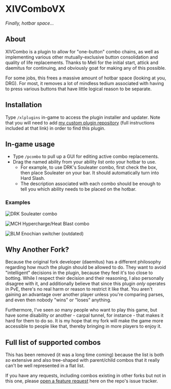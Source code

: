 # XIVComboVX

_Finally, hotbar space..._

## About

XIVCombo is a plugin to allow for "one-button" combo chains, as well as implementing various other mutually-exclusive button consolidation and quality of life replacements. Thanks to Meli for the initial start, attick and daemitus for continuing, and obviously goat for making any of this possible.

For some jobs, this frees a massive amount of hotbar space (looking at you, DRG). For most, it removes a lot of mindless tedium associated with having to press various buttons that have little logical reason to be separate.

## Installation

Type `/xlplugins` in-game to access the plugin installer and updater. Note that you will need to add [my custom plugin repository](https://github.com/PrincessRTFM/MyDalamudPlugins) (full instructions included at that link) in order to find this plugin.

## In-game usage

-   Type `/pcombo` to pull up a GUI for editing active combo replacements.
-   Drag the named ability from your ability list onto your hotbar to use.
    -   For example, to use DRK's Souleater combo, first check the box, then place Souleater on your bar. It should automatically turn into Hard Slash.
    -   The description associated with each combo should be enough to tell you which ability needs to be placed on the hotbar.

### Examples

![DRK Souleater combo](https://github.com/PrincessRTFM/XIVComboPlugin/raw/master/res/souleater_combo.gif)

![MCH Hypercharge/Heat Blast combo](https://github.com/PrincessRTFM/XIVComboPlugin/raw/master/res/hypercharge_heat_blast.gif)

![BLM Enochian switcher (outdated)](https://github.com/PrincessRTFM/XIVComboPlugin/raw/master/res/eno_swap.gif)

## Why Another Fork?

Because the original fork developer (daemitus) has a different philosophy regarding how much the plugin should be allowed to do. They want to avoid "intelligent" decisions in the plugin, because they feel it's too close to botting. While I respect their decision and their reasoning, I also personally disagree with it, and additionally believe that since this plugin _only_ operates in PvE, there's no real harm or reason to restrict it like that. You aren't gaining an advantage over another player unless you're comparing parses, and even then nobody "wins" or "loses" anything. <!-- Although it could be said that everyone comparing parses like that loses, in a way :P -->

Furthermore, I've seen _so_ many people who want to play this game, but have some disability or another - carpal tunnel, for instance - that makes it hard for them to do so. It is my hope that my fork will make the game more accessible to people like that, thereby bringing in more players to enjoy it.

## Full list of supported combos

This has been removed (it was a long time coming) because the list is both _so_ extensive and also tree-shaped with parent/child combos that it really can't be well represented in a flat list.

If you have any requests, including combos existing in other forks but not in this one, please [open a feature request](https://github.com/PrincessRTFM/XIVComboPlugin/issues/new/choose) here on the repo's issue tracker.
